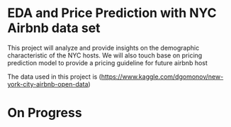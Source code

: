 # EDA and Price Prediction with NYC Airbnb data set 

This project will analyze and provide insights on the demographic characteristic of the NYC hosts. We will also touch base on pricing prediction model to provide a pricing guideline for future airbnb host

The data used in this project is <NYC Airbnb Open Data>(https://www.kaggle.com/dgomonov/new-york-city-airbnb-open-data)

# On Progress
